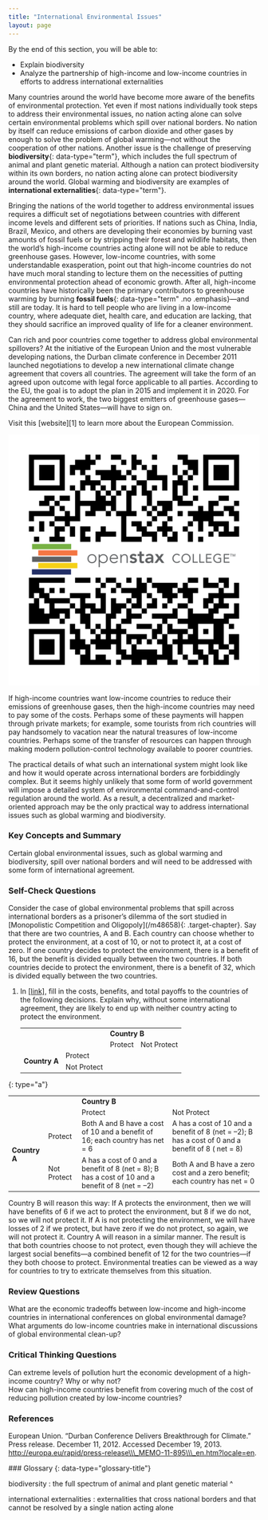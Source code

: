 ```yaml
---
title: "International Environmental Issues"
layout: page
---
```



<div data-type="abstract" markdown="1">
By the end of this section, you will be able to:

* Explain biodiversity
* Analyze the partnership of high-income and low-income countries in efforts to address international externalities

</div>

Many countries around the world have become more aware of the benefits of environmental protection. Yet even if most nations individually took steps to address their environmental issues, no nation acting alone can solve certain environmental problems which spill over national borders. No nation by itself can reduce emissions of carbon dioxide and other gases by enough to solve the problem of global warming—not without the cooperation of other nations. Another issue is the challenge of preserving **biodiversity**{: data-type="term"}, which includes the full spectrum of animal and plant genetic material. Although a nation can protect biodiversity within its own borders, no nation acting alone can protect biodiversity around the world. Global warming and biodiversity are examples of **international externalities**{: data-type="term"}.

Bringing the nations of the world together to address environmental issues requires a difficult set of negotiations between countries with different income levels and different sets of priorities. If nations such as China, India, Brazil, Mexico, and others are developing their economies by burning vast amounts of fossil fuels or by stripping their forest and wildlife habitats, then the world’s high-income countries acting alone will not be able to reduce greenhouse gases. However, low-income countries, with some understandable exasperation, point out that high-income countries do not have much moral standing to lecture them on the necessities of putting environmental protection ahead of economic growth. After all, high-income countries have historically been the primary contributors to greenhouse warming by burning **fossil fuels**{: data-type="term" .no .emphasis}—and still are today. It is hard to tell people who are living in a low-income country, where adequate diet, health care, and education are lacking, that they should sacrifice an improved quality of life for a cleaner environment.

Can rich and poor countries come together to address global environmental spillovers? At the initiative of the European Union and the most vulnerable developing nations, the Durban climate conference in December 2011 launched negotiations to develop a new international climate change agreement that covers all countries. The agreement will take the form of an agreed upon outcome with legal force applicable to all parties. According to the EU, the goal is to adopt the plan in 2015 and implement it in 2020. For the agreement to work, the two biggest emitters of greenhouse gases—China and the United States—will have to sign on.

<div data-type="note" class="economics linkup" markdown="1">
Visit this [website][1] to learn more about the European Commission.

<span data-type="media" data-alt="QR Code representing a URL"> ![QR Code representing a URL](../resources/EC.png) </span>
</div>

If high-income countries want low-income countries to reduce their emissions of greenhouse gases, then the high-income countries may need to pay some of the costs. Perhaps some of these payments will happen through private markets; for example, some tourists from rich countries will pay handsomely to vacation near the natural treasures of low-income countries. Perhaps some of the transfer of resources can happen through making modern pollution-control technology available to poorer countries.

The practical details of what such an international system might look like and how it would operate across international borders are forbiddingly complex. But it seems highly unlikely that some form of world government will impose a detailed system of environmental command-and-control regulation around the world. As a result, a decentralized and market-oriented approach may be the only practical way to address international issues such as global warming and biodiversity.

### Key Concepts and Summary

Certain global environmental issues, such as global warming and biodiversity, spill over national borders and will need to be addressed with some form of international agreement.

### Self-Check Questions

<div data-type="exercise">
<div data-type="problem" markdown="1">
Consider the case of global environmental problems that spill across international borders as a prisoner’s dilemma of the sort studied in [Monopolistic Competition and Oligopoly](/m48658){: .target-chapter}. Say that there are two countries, A and B. Each country can choose whether to protect the environment, at a cost of 10, or not to protect it, at a cost of zero. If one country decides to protect the environment, there is a benefit of 16, but the benefit is divided equally between the two countries. If both countries decide to protect the environment, there is a benefit of 32, which is divided equally between the two countries.

1.  In [[link]](#Table_12_15), fill in the costs, benefits, and total payoffs to the countries of the following decisions. Explain why, without some international agreement, they are likely to end up with neither country acting to protect the environment.
    <table id="Table_12_15" summary="Table provides 2 blank rows and 2 blank columns to complete. The top of the table is labeled Country B with 2 corresponding columns labeled Protect and Not Protect. The left of the table is labeled Country A with 2 corresponding rows labeled Protect and Not Protect."><tbody>
    
    <tr>
    <td rowspan="2" colspan="2" data-align="left" />
    <td colspan="2" data-align="center"><strong>Country B</strong></td>
    </tr>
    
    <tr>
    <td>Protect</td>
    <td>Not Protect</td>
    </tr>
    
    <tr>
    <td rowspan="2" data-align="center"><strong>Country A</strong></td>
    <td>Protect</td>
    <td />
    <td />
    </tr>
    
    <tr>
    <td>Not Protect</td>
    <td />
    <td />
    </tr>
    </tbody></table>
{: type="a"}

</div>
<div data-type="solution" markdown="1">
<table id="Table_12_16" summary="The table has 2 rows and 2 columns. The header row is labeled Country B with 2 columns. The top left situation illustrated is Protect, Protect where both Country A and B have a cost of 10 and a benefit of 16; each country has net = 6. The top right situation illustrated is Not Protect, Protect where Country A has a cost of 10 and a benefit of 8 (net = negative 2). Country B has a cost of 0 and a benefit of 8 (net = 8). The bottom left situation is Protect, Not Protect where Country A has a cost of 0 and a benefit of 8. (net = 8); and Country B has a cost of 10 and a benefit of 8 (net = negative 2). The bottom right situation is Not Protect, Not Protect, where both Country A and B have a zero cost and a zero benefit; each country has net = 0" data-label=""><tbody>
<tr>
<td rowspan="2" colspan="2" data-align="left" />
<td colspan="2" data-align="center"><strong>Country B</strong></td>
</tr>

<tr>
<td>Protect</td>
<td>Not Protect</td>
</tr>

<tr>
<td rowspan="2" data-align="center"><strong>Country A</strong></td>
<td>Protect</td>
<td>Both A and B have a cost of 10 and a benefit of 16; each country has net = 6</td>
<td> A has a cost of 10 and a benefit of 8 (net = –2); B has a cost of 0 and a benefit of 8 ( net = 8)</td>
</tr>

<tr>
<td>Not Protect</td>
<td> A has a cost of 0 and a benefit of 8 (net = 8); B has a cost of 10 and a benefit of 8 (net = –2)</td>
<td>Both A and B have a zero cost and a zero benefit; each country has net = 0</td>
</tr>
</tbody></table>
Country B will reason this way: If A protects the environment, then we will have benefits of 6 if we act to protect the environment, but 8 if we do not, so we will not protect it. If A is not protecting the environment, we will have losses of 2 if we protect, but have zero if we do not protect, so again, we will not protect it. Country A will reason in a similar manner. The result is that both countries choose to not protect, even though they will achieve the largest social benefits—a combined benefit of 12 for the two countries—if they both choose to protect. Environmental treaties can be viewed as a way for countries to try to extricate themselves from this situation.

</div>
</div>

### Review Questions

<div data-type="exercise">
<div data-type="problem" markdown="1">
What are the economic tradeoffs between low-income and high-income countries in international conferences on global environmental damage?

</div>
</div>

<div data-type="exercise">
<div data-type="problem" markdown="1">
What arguments do low-income countries make in international discussions of global environmental clean-up?

</div>
</div>

### Critical Thinking Questions

<div data-type="exercise">
<div data-type="problem" markdown="1">
Can extreme levels of pollution hurt the economic development of a high-income country? Why or why not?

</div>
</div>

<div data-type="exercise">
<div data-type="problem" markdown="1">
How can high-income countries benefit from covering much of the cost of reducing pollution created by low-income countries?

</div>
</div>

### References

European Union. “Durban Conference Delivers Breakthrough for Climate.” Press release. December 11, 2012. Accessed December 19, 2013. http://europa.eu/rapid/press-release\\\_MEMO-11-895\\\_en.htm?locale=en.

<div data-type="glossary" markdown="1">
### Glossary
{: data-type="glossary-title"}

biodiversity
: the full spectrum of animal and plant genetic material
^

international externalities
: externalities that cross national borders and that cannot be resolved by a single nation acting alone

</div>



[1]: http://openstaxcollege.org/l/EC
